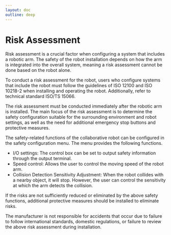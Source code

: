 ```yaml
---
layout: doc
outline: deep
---
```


# Risk Assessment

Risk assessment is a crucial factor when configuring a system that includes a robotic arm. The safety of the robot installation depends on how the arm is integrated into the overall system, meaning a risk assessment cannot be done based on the robot alone.

To conduct a risk assessment for the robot, users who configure systems that include the robot must follow the guidelines of ISO 12100 and ISO 10218-2 when installing and operating the robot. Additionally, refer to technical standard ISO/TS 15066.

The risk assessment must be conducted immediately after the robotic arm is installed. The main focus of the risk assessment is to determine the safety configuration suitable for the surrounding environment and robot settings, as well as the need for additional emergency stop buttons and protective measures.

The safety-related functions of the collaborative robot can be configured in the safety configuration menu. The menu provides the following functions.

- I/O settings: The control box can be set to output safety information through the output terminal.
- Speed control: Allows the user to control the moving speed of the robot arm.
- Collision Detection Sensitivity Adjustment: When the robot collides with a nearby object, it will stop. However, the user can control the sensitivity at which the arm detects the collision.

If the risks are not sufficiently reduced or eliminated by the above safety functions, additional protective measures should be installed to eliminate risks.

The manufacturer is not responsible for accidents that occur due to failure to follow international standards, domestic regulations, or failure to review the above risk assessment during installation.

